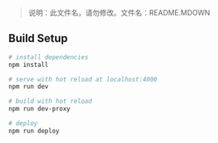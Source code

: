 >说明：此文件名，请勿修改。文件名：README.MDOWN


## Build Setup

``` bash
# install dependencies
npm install

# serve with hot reload at localhost:4000
npm run dev

# build with hot reload
npm run dev-proxy

# deploy
npm run deploy
```


